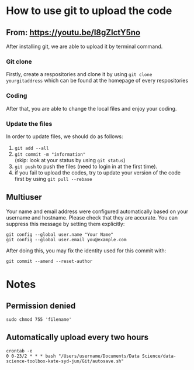 # How to use git to upload the code
## From: https://youtu.be/I8gZlctY5no
After installing git, we are able to upload it by terminal command.
### Git clone
Firstly, create a respositories and clone it by using `git clone yourgitaddress` which can be found at the homepage of every respositories
### Coding
After that, you are able to change the local files and enjoy your coding.
### Update the files
In order to update files, we should do as follows:<br>
1. `git add --all`<br>
2. `git commit -m "information"`<br>
(skip: look at your status by using `git status`)<br>
3. `git push` to push the files (need to login in at the first time).<br>
4. if you fail to upload the codes, try to update your version of the code first by using `git pull --rebase`
## Multiuser
Your name and email address were configured automatically based
on your username and hostname. Please check that they are accurate.
You can suppress this message by setting them explicitly:

    git config --global user.name "Your Name"
    git config --global user.email you@example.com

After doing this, you may fix the identity used for this commit with:

    git commit --amend --reset-author
    
# Notes
## Permission denied
    sudo chmod 755 'filename'
## Automatically upload every two hours
    crontab -e
    0 0-23/2 * * * bash "/Users/username/Documents/Data Science/data-science-toolbox-kate-syd-jun/Git/autosave.sh"
